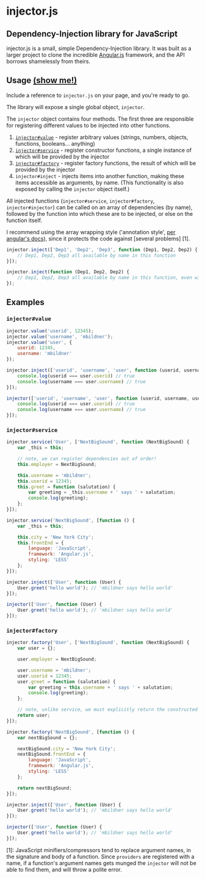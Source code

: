 injector.js
===========

Dependency-Injection library for JavaScript
-------------------------------------------


injector.js is a small, simple Dependency-Injection library. It was built as a larger project to clone the incredible [Angular.js](https://angularjs.org/) framework, and the API borrows shamelessly from theirs.


Usage [(show me!)](#examples)
-----------------------------

Include a reference to `injector.js` on your page, and you're ready to go.

The library will expose a single global object, `injector`.

The `injector` object contains four methods. The first three are responsible for registering different values to be injected into other functions.

1. [`injector#value`](#injectorvalue) - register arbitrary values (strings, numbers, objects, functions, booleans... anything)
2. [`injector#service`](#injectorservice) - register constructor functions, a single instance of which will be provided by the injector
3. [`injector#factory`](#injectorfactory) - register factory functions, the result of which will be provided by the injector
4. `injector#inject` - injects items into another function, making these items accessible as arguments, by name. (This functionality is also exposed by calling the `injector` object itself.)

All injected functions (`injector#service`, `injector#factory`, `injector#injector`) can be called on an array of dependencies (by name), followed by the function into which these are to be injected, or else on the function itself.

I recommend using the array wrapping style ('annotation style', [per angular's docs](https://docs.angularjs.org/api/auto/service/$injector)), since it protects the code against [several problems] [1].

```JavaScript
injector.inject(['Dep1', 'Dep2', 'Dep3', function (Dep1, Dep2, Dep2) {
	// Dep1, Dep2, Dep3 all available by name in this function
}]);

injector.inject(function (Dep1, Dep2, Dep2) {
	// Dep1, Dep2, Dep3 all available by name in this function, even without the array.
});

```

## Examples

### `injector#value`

```JavaScript
injector.value('userid', 12345);
injector.value('username', 'mbildner');
injector.value('user', {
	userid: 12345,
	username: 'mbildner'
});

injector.inject(['userid', 'username', 'user', function (userid, username, user) {
	console.log(userid === user.userid) // true
	console.log(username === user.username) // true
}]);

injector(['userid', 'username', 'user', function (userid, username, user) {
	console.log(userid === user.userid) // true
	console.log(username === user.username) // true
}]);
```


### `injector#service`

```JavaScript
injector.service('User', ['NextBigSound', function (NextBigSound) {
	var _this = this;

	// note, we can register dependencies out of order!
	this.employer = NextBigSound;

	this.username = 'mbildner';
	this.userid = 12345;
	this.greet = function (salutation) {
		var greeting = _this.username + ' says ' + salutation;
		console.log(greeting);
	};
}]);

injector.service('NextBigSound', [function () {
	var _this = this;

	this.city = 'New York City';
	this.frontEnd = {
		language: 'JavaScript',
		framework: 'Angular.js',
		styling: 'LESS'
	};
}]);

injector.inject(['User', function (User) {
	User.greet('hello world'); // 'mbildner says hello world'
}]);

injector(['User', function (User) {
	User.greet('hello world'); // 'mbildner says hello world'
}]);
```

### `injector#factory`

```JavaScript
injector.factory('User', ['NextBigSound', function (NextBigSound) {
	var user = {};

	user.employer = NextBigSound;

	user.username = 'mbildner';
	user.userid = 12345;
	user.greet = function (salutation) {
		var greeting = this.username + ' says ' + salutation;
		console.log(greeting);
	};

	// note, unlike service, we must explicitly return the constructed object
	return user;
}]);

injector.factory('NextBigSound', [function () {
	var nextBigSound = {};

	nextBigSound.city = 'New York City';
	nextBigSound.frontEnd = {
		language: 'JavaScript',
		framework: 'Angular.js',
		styling: 'LESS'
	};

	return nextBigSound;
}]);

injector.inject(['User', function (User) {
	User.greet('hello world'); // 'mbildner says hello world'
}]);

injector(['User', function (User) {
	User.greet('hello world'); // 'mbildner says hello world'
}]);
```

[1]: JavaScript minifiers/compressors tend to replace argument names, in the signature and body of a function. Since `providers` are registered with a name, if a function's argument names gets munged the `injector` will not be able to find them, and will throw a polite error.
